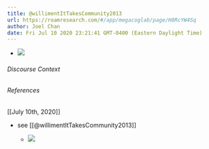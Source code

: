 ```yaml
---
title: @willimentItTakesCommunity2013
url: https://roamresearch.com/#/app/megacoglab/page/H8RcYW4Sq
author: Joel Chan
date: Fri Jul 10 2020 23:21:41 GMT-0400 (Eastern Daylight Time)
---
```


- ![](https://firebasestorage.googleapis.com/v0/b/firescript-577a2.appspot.com/o/imgs%2Fapp%2Fmegacoglab%2FLMtmpy22Ng.png?alt=media&token=1b16ec66-7f63-4f9a-95e5-0ed8ee2ae8a1)

###### Discourse Context



###### References

[[July 10th, 2020]]

- see [[@willimentItTakesCommunity2013]]

    - ![](https://firebasestorage.googleapis.com/v0/b/firescript-577a2.appspot.com/o/imgs%2Fapp%2Fmegacoglab%2FLMtmpy22Ng.png?alt=media&token=1b16ec66-7f63-4f9a-95e5-0ed8ee2ae8a1)
